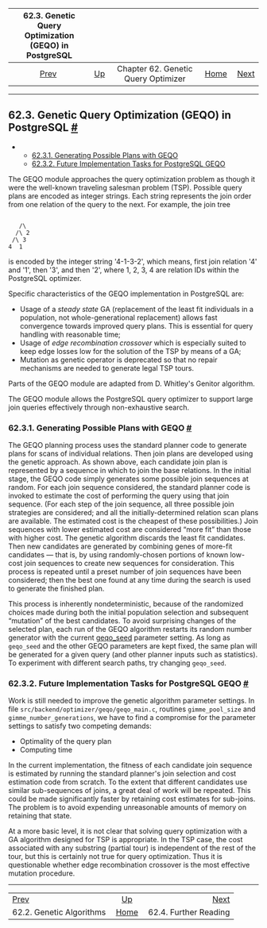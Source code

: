 <!--?xml version="1.0" encoding="UTF-8" standalone="no"?-->

| 62.3. Genetic Query Optimization (GEQO) in PostgreSQL |                                                       |                                     |                                                       |                                                   |
| :---------------------------------------------------: | :---------------------------------------------------- | :---------------------------------: | ----------------------------------------------------: | ------------------------------------------------: |
|  [Prev](geqo-intro2.html "62.2. Genetic Algorithms")  | [Up](geqo.html "Chapter 62. Genetic Query Optimizer") | Chapter 62. Genetic Query Optimizer | [Home](index.html "PostgreSQL 17devel Documentation") |  [Next](geqo-biblio.html "62.4. Further Reading") |

***

## 62.3. Genetic Query Optimization (GEQO) in PostgreSQL [#](#GEQO-PG-INTRO)

*   *   [62.3.1. Generating Possible Plans with GEQO](geqo-pg-intro.html#GEQO-PG-INTRO-GEN-POSSIBLE-PLANS)
    *   [62.3.2. Future Implementation Tasks for PostgreSQL GEQO](geqo-pg-intro.html#GEQO-FUTURE)

The GEQO module approaches the query optimization problem as though it were the well-known traveling salesman problem (TSP). Possible query plans are encoded as integer strings. Each string represents the join order from one relation of the query to the next. For example, the join tree

```

   /\
  /\ 2
 /\ 3
4  1
```

is encoded by the integer string '4-1-3-2', which means, first join relation '4' and '1', then '3', and then '2', where 1, 2, 3, 4 are relation IDs within the PostgreSQL optimizer.

Specific characteristics of the GEQO implementation in PostgreSQL are:

*   Usage of a *steady state* GA (replacement of the least fit individuals in a population, not whole-generational replacement) allows fast convergence towards improved query plans. This is essential for query handling with reasonable time;
*   Usage of *edge recombination crossover* which is especially suited to keep edge losses low for the solution of the TSP by means of a GA;
*   Mutation as genetic operator is deprecated so that no repair mechanisms are needed to generate legal TSP tours.

Parts of the GEQO module are adapted from D. Whitley's Genitor algorithm.

The GEQO module allows the PostgreSQL query optimizer to support large join queries effectively through non-exhaustive search.

### 62.3.1. Generating Possible Plans with GEQO [#](#GEQO-PG-INTRO-GEN-POSSIBLE-PLANS)

The GEQO planning process uses the standard planner code to generate plans for scans of individual relations. Then join plans are developed using the genetic approach. As shown above, each candidate join plan is represented by a sequence in which to join the base relations. In the initial stage, the GEQO code simply generates some possible join sequences at random. For each join sequence considered, the standard planner code is invoked to estimate the cost of performing the query using that join sequence. (For each step of the join sequence, all three possible join strategies are considered; and all the initially-determined relation scan plans are available. The estimated cost is the cheapest of these possibilities.) Join sequences with lower estimated cost are considered “more fit” than those with higher cost. The genetic algorithm discards the least fit candidates. Then new candidates are generated by combining genes of more-fit candidates — that is, by using randomly-chosen portions of known low-cost join sequences to create new sequences for consideration. This process is repeated until a preset number of join sequences have been considered; then the best one found at any time during the search is used to generate the finished plan.

This process is inherently nondeterministic, because of the randomized choices made during both the initial population selection and subsequent “mutation” of the best candidates. To avoid surprising changes of the selected plan, each run of the GEQO algorithm restarts its random number generator with the current [geqo\_seed](runtime-config-query.html#GUC-GEQO-SEED) parameter setting. As long as `geqo_seed` and the other GEQO parameters are kept fixed, the same plan will be generated for a given query (and other planner inputs such as statistics). To experiment with different search paths, try changing `geqo_seed`.

### 62.3.2. Future Implementation Tasks for PostgreSQL GEQO [#](#GEQO-FUTURE)

Work is still needed to improve the genetic algorithm parameter settings. In file `src/backend/optimizer/geqo/geqo_main.c`, routines `gimme_pool_size` and `gimme_number_generations`, we have to find a compromise for the parameter settings to satisfy two competing demands:

*   Optimality of the query plan
*   Computing time

In the current implementation, the fitness of each candidate join sequence is estimated by running the standard planner's join selection and cost estimation code from scratch. To the extent that different candidates use similar sub-sequences of joins, a great deal of work will be repeated. This could be made significantly faster by retaining cost estimates for sub-joins. The problem is to avoid expending unreasonable amounts of memory on retaining that state.

At a more basic level, it is not clear that solving query optimization with a GA algorithm designed for TSP is appropriate. In the TSP case, the cost associated with any substring (partial tour) is independent of the rest of the tour, but this is certainly not true for query optimization. Thus it is questionable whether edge recombination crossover is the most effective mutation procedure.

***

|                                                      |                                                       |                                                   |
| :--------------------------------------------------- | :---------------------------------------------------: | ------------------------------------------------: |
| [Prev](geqo-intro2.html "62.2. Genetic Algorithms")  | [Up](geqo.html "Chapter 62. Genetic Query Optimizer") |  [Next](geqo-biblio.html "62.4. Further Reading") |
| 62.2. Genetic Algorithms                             | [Home](index.html "PostgreSQL 17devel Documentation") |                             62.4. Further Reading |
